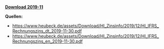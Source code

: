 [**Download 2019-11**](https://downgit.github.io/#/home?url=https://github.com/GeorgGoldbach/Zinsarchiv/tree/master/2019-11)

**Quellen:**
* https://www.heubeck.de/assets/Download/HI_Zinsinfo/2019/12/HI_IFRS_Rechnungszins_dt_2019-11-30.pdf
* https://www.heubeck.de/assets/Download/HI_Zinsinfo/2019/12/HI_IFRS_Rechnungszins_en_2019-11-30.pdf
